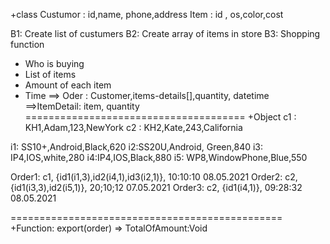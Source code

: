 +class
Custumor : id,name, phone,address
Item : id , os,color,cost

B1: Create list of custumers
B2: Create array of items in store
B3: Shopping function
 + Who is buying
 + List of items
 + Amount of each item
 + Time
 ==> Oder : Customer,items-details[],quantity, datetime	
 ==>ItemDetail: item, quantity
 ======================================
 +Object
 c1 : KH1,Adam,123,NewYork
 c2 : KH2,Kate,243,California
 
 i1: SS10+,Android,Black,620
 i2:SS20U,Android, Green,840
 i3: IP4,IOS,white,280
 i4:IP4,IOS,Black,880
 i5: WP8,WindowPhone,Blue,550
 
 Order1: c1, {id1(i1,3),id2(i4,1),id3(i2,1)}, 10:10:10 08.05.2021
 Order2: c2, {id1(i3,3),id2(i5,1)}, 20;10;12 07.05.2021
 Order3: c2, {id1(i4,1)}, 09:28:32 08.05.2021

===============================================
+Function:
export(order) => TotalOfAmount:Void
 